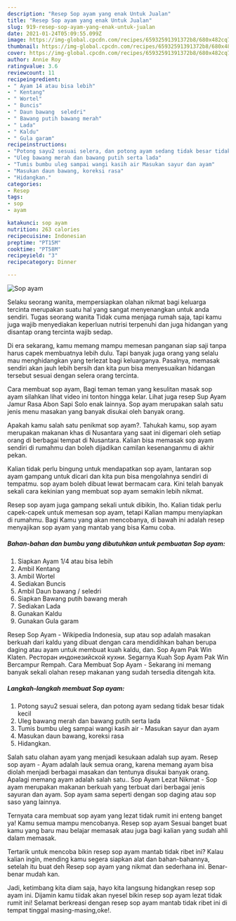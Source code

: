 ```yaml
---
description: "Resep Sop ayam yang enak Untuk Jualan"
title: "Resep Sop ayam yang enak Untuk Jualan"
slug: 919-resep-sop-ayam-yang-enak-untuk-jualan
date: 2021-01-24T05:09:55.099Z
image: https://img-global.cpcdn.com/recipes/65932591391372b8/680x482cq70/sop-ayam-foto-resep-utama.jpg
thumbnail: https://img-global.cpcdn.com/recipes/65932591391372b8/680x482cq70/sop-ayam-foto-resep-utama.jpg
cover: https://img-global.cpcdn.com/recipes/65932591391372b8/680x482cq70/sop-ayam-foto-resep-utama.jpg
author: Annie Roy
ratingvalue: 3.6
reviewcount: 11
recipeingredient:
- " Ayam 14 atau bisa lebih"
- " Kentang"
- " Wortel"
- " Buncis"
- " Daun bawang  seledri"
- " Bawang putih bawang merah"
- " Lada"
- " Kaldu"
- " Gula garam"
recipeinstructions:
- "Potong sayu2 sesuai selera, dan potong ayam sedang tidak besar tidak kecil"
- "Uleg bawang merah dan bawang putih serta lada"
- "Tumis bumbu uleg sampai wangi kasih air Masukan sayur dan ayam"
- "Masukan daun bawang, koreksi rasa"
- "Hidangkan."
categories:
- Resep
tags:
- sop
- ayam

katakunci: sop ayam 
nutrition: 263 calories
recipecuisine: Indonesian
preptime: "PT15M"
cooktime: "PT58M"
recipeyield: "3"
recipecategory: Dinner

---
```



![Sop ayam](https://img-global.cpcdn.com/recipes/65932591391372b8/680x482cq70/sop-ayam-foto-resep-utama.jpg)

Selaku seorang wanita, mempersiapkan olahan nikmat bagi keluarga tercinta merupakan suatu hal yang sangat menyenangkan untuk anda sendiri. Tugas seorang  wanita Tidak cuma menjaga rumah saja, tapi kamu juga wajib menyediakan keperluan nutrisi terpenuhi dan juga hidangan yang disantap orang tercinta wajib sedap.

Di era  sekarang, kamu memang mampu memesan panganan siap saji tanpa harus capek membuatnya lebih dulu. Tapi banyak juga orang yang selalu mau menghidangkan yang terlezat bagi keluarganya. Pasalnya, memasak sendiri akan jauh lebih bersih dan kita pun bisa menyesuaikan hidangan tersebut sesuai dengan selera orang tercinta. 

Cara membuat sop ayam, Bagi teman teman yang kesulitan masak sop ayam silahkan lihat video ini tonton hingga kelar. Lihat juga resep Sup Ayam Jamur Rasa Abon Sapi Solo enak lainnya. Sop ayam merupakan salah satu jenis menu masakan yang banyak disukai oleh banyak orang.

Apakah kamu salah satu penikmat sop ayam?. Tahukah kamu, sop ayam merupakan makanan khas di Nusantara yang saat ini digemari oleh setiap orang di berbagai tempat di Nusantara. Kalian bisa memasak sop ayam sendiri di rumahmu dan boleh dijadikan camilan kesenanganmu di akhir pekan.

Kalian tidak perlu bingung untuk mendapatkan sop ayam, lantaran sop ayam gampang untuk dicari dan kita pun bisa mengolahnya sendiri di tempatmu. sop ayam boleh dibuat lewat bermacam cara. Kini telah banyak sekali cara kekinian yang membuat sop ayam semakin lebih nikmat.

Resep sop ayam juga gampang sekali untuk dibikin, lho. Kalian tidak perlu capek-capek untuk memesan sop ayam, tetapi Kalian mampu menyiapkan di rumahmu. Bagi Kamu yang akan mencobanya, di bawah ini adalah resep menyajikan sop ayam yang mantab yang bisa Kamu coba.

<!--inarticleads1-->

##### Bahan-bahan dan bumbu yang dibutuhkan untuk pembuatan Sop ayam:

1. Siapkan  Ayam 1/4 atau bisa lebih
1. Ambil  Kentang
1. Ambil  Wortel
1. Sediakan  Buncis
1. Ambil  Daun bawang / seledri
1. Siapkan  Bawang putih bawang merah
1. Sediakan  Lada
1. Gunakan  Kaldu
1. Gunakan  Gula garam


Resep Sop Ayam - Wikipedia Indonesia, sup atau sop adalah masakan berkuah dari kaldu yang dibuat dengan cara mendidihkan bahan berupa daging atau ayam untuk membuat kuah kaldu, dan. Sop Ayam Pak Win Klaten. Ресторан индонезийской кухни. Segarnya Kuah Sop Ayam Pak Win Bercampur Rempah. Cara Membuat Sop Ayam - Sekarang ini memang banyak sekali olahan resep makanan yang sudah tersedia ditengah kita. 

<!--inarticleads2-->

##### Langkah-langkah membuat Sop ayam:

1. Potong sayu2 sesuai selera, dan potong ayam sedang tidak besar tidak kecil
1. Uleg bawang merah dan bawang putih serta lada
1. Tumis bumbu uleg sampai wangi kasih air - Masukan sayur dan ayam
1. Masukan daun bawang, koreksi rasa
1. Hidangkan.


Salah satu olahan ayam yang menjadi kesukaan adalah sup ayam. Resep sop ayam - Ayam adalah lauk semua orang, karena memang ayam bisa diolah menjadi berbagai masakan dan tentunya disukai banyak orang. Apalagi memang ayam adalah salah satu.. Sop Ayam Lezat Nikmat - Sop ayam merupakan makanan berkuah yang terbuat dari berbagai jenis sayuran dan ayam. Sop ayam sama seperti dengan sop daging atau sop saso yang lainnya. 

Ternyata cara membuat sop ayam yang lezat tidak rumit ini enteng banget ya! Kamu semua mampu mencobanya. Resep sop ayam Sesuai banget buat kamu yang baru mau belajar memasak atau juga bagi kalian yang sudah ahli dalam memasak.

Tertarik untuk mencoba bikin resep sop ayam mantab tidak ribet ini? Kalau kalian ingin, mending kamu segera siapkan alat dan bahan-bahannya, setelah itu buat deh Resep sop ayam yang nikmat dan sederhana ini. Benar-benar mudah kan. 

Jadi, ketimbang kita diam saja, hayo kita langsung hidangkan resep sop ayam ini. Dijamin kamu tiidak akan nyesel bikin resep sop ayam lezat tidak rumit ini! Selamat berkreasi dengan resep sop ayam mantab tidak ribet ini di tempat tinggal masing-masing,oke!.

